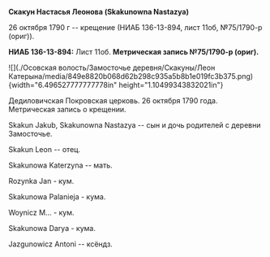 **Скакун Настасья Леонова (Skakunowna Nastazya)**

26 октября 1790 г -- крещение (НИАБ 136-13-894, лист 11об, №75/1790-р
(ориг)).

**НИАБ 136-13-894:** Лист 11об. **Метрическая запись №75/1790-р
(ориг).**

![](./Осовская волость/Замосточье деревня/Скакуны/Леон Катерына/media/849e8820b068d62b298c935a5b8b1e019fc3b375.png){width="6.496527777777778in"
height="1.10499343832021in"}

Дедиловичская Покровская церковь. 26 октября 1790 года. Метрическая
запись о крещении.

Skakun Jakub, Skakunowna Nastazya -- сын и дочь родителей с деревни
Замосточье.

Skakun Leon -- отец.

Skakunowa Katerzyna -- мать.

Rozynka Jan - кум.

Skakunowa Palanieja - кума.

Woynicz M\... - кум.

Skakunowa Darya - кума.

Jazgunowicz Antoni -- ксёндз.
